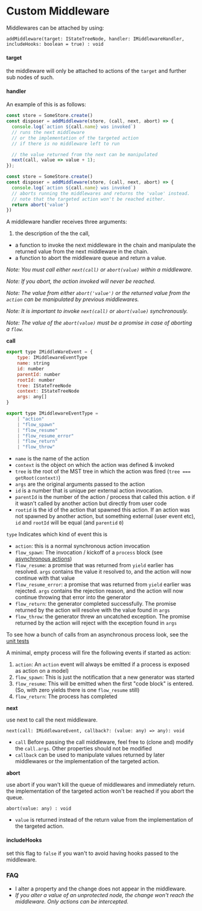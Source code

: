# Custom Middleware

Middlewares can be attached by using:

`addMiddleware(target: IStateTreeNode, handler: IMiddlewareHandler, includeHooks: boolean = true) : void`

#### target

the middleware will only be attached to actions of the `target` and further sub nodes of such.

#### handler

An example of this is as follows:

```javascript
const store = SomeStore.create()
const disposer = addMiddleware(store, (call, next, abort) => {
  console.log(`action ${call.name} was invoked`)
  // runs the next middleware
  // or the implementation of the targeted action
  // if there is no middleware left to run

  // the value returned from the next can be manipulated
  next(call, value => value + 1);
});
```

```javascript
const store = SomeStore.create()
const disposer = addMiddleware(store, (call, next, abort) => {
  console.log(`action ${call.name} was invoked`)
  // aborts running the middlewares and returns the 'value' instead.
  // note that the targeted action won't be reached either.
  return abort('value')  
})
```

A middleware handler receives three arguments:

1. the description of the the call,

* a function to invoke the next middleware in the chain and manipulate the returned value from the next middleware in the chain.
* a function to abort the middleware queue and return a value.

_Note: You must call either `next(call)` or `abort(value)` within a middleware._

_Note: If you abort, the action invoked will never be reached._

_Note: The value from either `abort('value')` or the returned value from the `action` can be manipulated by previous middlewares._

_Note: It is important to invoke `next(call)` or `abort(value)` synchronously._

_Note: The value of the `abort(value)` must be a promise in case of aborting a `flow`._

**call**

```javascript
export type IMiddleWareEvent = {
    type: IMiddlewareEventType
    name: string
    id: number
    parentId: number
    rootId: number
    tree: IStateTreeNode
    context: IStateTreeNode
    args: any[]
}

export type IMiddlewareEventType =
    | "action"
    | "flow_spawn"
    | "flow_resume"
    | "flow_resume_error"
    | "flow_return"
    | "flow_throw"
```

* `name` is the name of the action
* `context` is the object on which the action was defined & invoked
* `tree` is the root of the MST tree in which the action was fired \(`tree === getRoot(context)`\)
* `args` are the original arguments passed to the action
* `id` is a number that is unique per external action invocation.
* `parentId` is the number of the action / process that called this action. `0` if it wasn't called by another action but directly from user code
* `rootid` is the id of the action that spawned this action. If an action was not spawned by another action, but something external \(user event etc\), `id` and `rootId` will be equal \(and `parentid` `0`\)

`type` Indicates which kind of event this is

* `action`: this is a normal synchronous action invocation
* `flow_spawn`: The invocation / kickoff of a `process` block \(see [asynchronous actions](https://mobx-state-tree.gitbook.io/docs/creating-asynchronous-actions)\)
* `flow_resume`: a promise that was returned from `yield` earlier has resolved. `args` contains the value it resolved to, and the action will now continue with that value
* `flow_resume_error`: a promise that was returned from `yield` earlier was rejected. `args` contains the rejection reason, and the action will now continue throwing that error into the generator
* `flow_return`: the generator completed successfully. The promise returned by the action will resolve with the value found in `args`
* `flow_throw`: the generator threw an uncatched exception. The promise returned by the action will reject with the exception found in `args`

To see how a bunch of calls from an asynchronous process look, see the [unit tests](https://github.com/mobxjs/mobx-state-tree/blob/09708ba86d04f433cc23fbcb6d1dc4db170f798e/test/async.ts#L289)

A minimal, empty process will fire the following events if started as action:

1. `action`: An `action` event will always be emitted if a process is exposed as action on a model\)
2. `flow_spawn`: This is just the notification that a new generator was started
3. `flow_resume`: This will be emitted when the first "code block" is entered. \(So, with zero yields there is one `flow_resume` still\)
4. `flow_return`: The process has completed

**next**

use next to call the next middleware.

`next(call: IMiddlewareEvent, callback?: (value: any) => any): void`

* `call` Before passing the call middleware, feel free to \(clone and\) modify the `call.args`. Other properties should not be modified
* `callback` can be used to manipulate values returned by later middlewares or the implementation of the targeted action.

**abort**

use abort if you wan't kill the queue of middlewares and immediately return. the implementation of the targeted action won't be reached if you abort the queue.

`abort(value: any) : void`

* `value` is returned instead of the return value from the implementation of the targeted action.

#### includeHooks

set this flag to `false` if you wan't to avoid having hooks passed to the middleware.

### FAQ

* I alter a property and the change does not appear in the middleware.
* _If you alter a value of an unprotected node, the change won't reach the middleware. Only actions can be intercepted._

